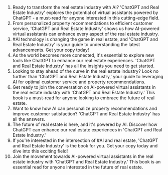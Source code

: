 1. Ready to transform the real estate industry with AI? 'ChatGPT and Real Estate Industry' explores the potential of virtual assistants powered by ChatGPT - a must-read for anyone interested in this cutting-edge field.
2. From personalized property recommendations to efficient customer service, 'ChatGPT and Real Estate Industry' shows us how AI-powered virtual assistants can enhance every aspect of the real estate industry.
3. #AI technology is changing the game in real estate, and 'ChatGPT and Real Estate Industry' is your guide to understanding the latest advancements. Get your copy today!
4. As the world becomes more connected, it's essential to explore new tools like ChatGPT to enhance our real estate experiences. 'ChatGPT and Real Estate Industry' has all the insights you need to get started.
5. Looking to stay ahead of the curve in the real estate industry? Look no further than 'ChatGPT and Real Estate Industry,' your guide to leveraging AI for optimal customer service and property recommendations.
6. Get ready to join the conversation on AI-powered virtual assistants in the real estate industry with 'ChatGPT and Real Estate Industry.' This book is a must-read for anyone looking to embrace the future of real estate.
7. Want to know how AI can personalize property recommendations and improve customer satisfaction? 'ChatGPT and Real Estate Industry' has all the answers.
8. The future of real estate is here, and it's powered by AI. Discover how ChatGPT can enhance our real estate experiences in 'ChatGPT and Real Estate Industry.'
9. If you're interested in the intersection of #AI and real estate, 'ChatGPT and Real Estate Industry' is the book for you. Get your copy today and dive into this exciting field!
10. Join the movement towards AI-powered virtual assistants in the real estate industry with 'ChatGPT and Real Estate Industry.' This book is an essential read for anyone interested in the future of real estate.
